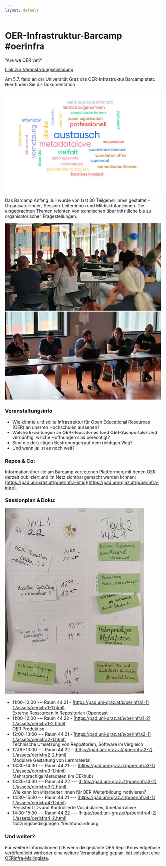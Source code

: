 ```yaml
---
layout: default
---
```

# OER-Infrastruktur-Barcamp #oerinfra
"Are we OER yet?"

[Link zur Veranstaltungseinladung](./invite.html).

Am 5.7. fand an der Universität Graz das OER-Infrastruktur Barcamp statt. Hier finden Sie die Dokumentation

![OER-Infrastruktur-Barcamp-Tagcloud](images/tagcloud.jpg)

Das Barcamp Anfang Juli wurde von fast 30 Teilgeber:innen gestaltet -  Organisator:innen, Session-Leiter:innen und Mitdisktutant:innen. Die eingebrachten Themen reichten von technischen über inhaltliche bis zu organisatorischen Fragestellungen. 

![OER-Infrastruktur-Foto1](images/P1002398.JPG)
![OER-Infrastruktur-Foto2](images/oer1002449.JPG)

### Veranstaltungsinfo
* Wie könnte und sollte Infrastruktur für Open Educational Resources (OER) an unseren Hochschulen aussehen?
* Welche Erwartungen an OER-Repositories (und OER-Suchportale) sind vernünftig, welche Hoffnungen sind berechtigt?
* Sind die derzeitigen Bestrebungen auf dem richtigen Weg?
* Und wenn ja: ist es noch weit?

### Repos & Co: 
Information über die am Barcamp vertretenen Plattformen, mit denen OER derzeit publiziert und im Netz sichtbar gemacht werden können: 
[https://pad.uni-graz.at/p/oerinfra-intro](https://pad.uni-graz.at/p/oerinfra-intro).

### Sessionplan & Doku: 
![OER-Infrastruktur-Barcamp-Sessionplan](images/sessionlist.jpg)

* 11:00-12:00 --- Raum 44.21 - [https://pad.uni-graz.at/p/oerinfra1-1](./assets/oerinfra1-1.html)   
Externe Ressourcen in Repositorien (Opencast
* 11:00-12:00 --- Raum 44.22 - [https://pad.uni-graz.at/p/oerinfra1-2](./assets/oerinfra1-2.html)  
OER Produktion
* 12:00-13:00 --- Raum 44.21 - [https://pad.uni-graz.at/p/oerinfra2-1](./assets/oerinfra2-1.html)  
Technische Umsetzung von Repositorien, Software im Vergleich
* 12:00-13:00 --- Raum 44.22 - [https://pad.uni-graz.at/p/oerinfra2-2](./assets/oerinfra2-2.html)  
Modulare Gestaltung von Lernmaterial 
* 13:30-14:30 --- Raum 44.21 --- [https://pad.uni-graz.at/p/oerinfra3-1](./assets/oerinfra3-1.html)  
Mehrsprachige Metadaten (im OERhub) 
* 13:30-14:30 --- Raum 44.22 --- [https://pad.uni-graz.at/p/oerinfra3-2](./assets/oerinfra3-2.html)  
Wie kann ich Mitarbeiter:innen für OER Weiterbildung motivieren? 
* 14:30-15:30 --- Raum 44.21 --- [https://pad.uni-graz.at/p/oerinfra4-1](./assets/oerinfra4-1.html)  
Persistent IDs und Kontrollierte Vocabularies, #metadatalove
* 14:30-15:30 --- Raum 44.22 --- [https://pad.uni-graz.at/p/oerinfra4-2](./assets/oerinfra4-2.html)  
Nutzungsbedingungen #rechtundordnung 

### Und weiter? 
Für weitere Informationen (zB wenn die geplante OER Repo Knowledgebase veröffentlicht wird oder eine weitere Veranstaltung geplant ist) existiert eine [OERinfra-Mailingliste](mailto:oer@uibk.ac.at).
